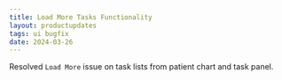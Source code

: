 ```yaml
---
title: Load More Tasks Functionality 
layout: productupdates
tags: ui bugfix
date: 2024-03-26
---
```

Resolved `Load More` issue on task lists from patient chart and task panel.
